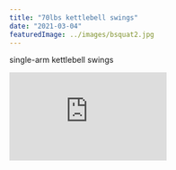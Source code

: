 ```yaml
---
title: "70lbs kettlebell swings"
date: "2021-03-04"
featuredImage: ../images/bsquat2.jpg
---
```


single-arm kettlebell swings

<iframe width="280" height="157" src="https://www.youtube.com/embed/SSRdO2HIzNk" frameborder="0" allowfullscreen></iframe>